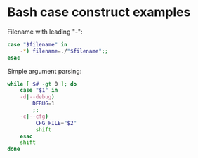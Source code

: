 Bash case construct examples
===========================

Filename with leading "-":

```bash
case "$filename" in
    -*) filename=./"$filename";;  
esac
```

Simple argument parsing:

```bash
while [ $# -gt 0 ]; do
    case "$1" in
    -d|--debug)
        DEBUG=1
        ;;
    -c|--cfg)
         CFG_FILE="$2"
         shift
    esac
    shift
done
```

